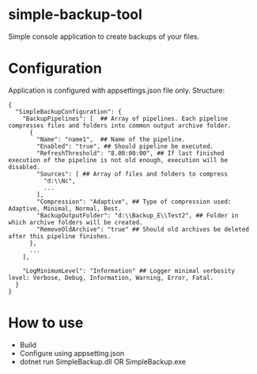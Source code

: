 # simple-backup-tool
Simple console application to create backups of your files.

# Configuration
Application is configured with appsettings.json file only.
Structure:
```
{
  "SimpleBackupConfiguration": {
    "BackupPipelines": [  ## Array of pipelines. Each pipeline compresses files and folders into common output archive folder.
      {
        "Name": "name1",  ## Name of the pipeline.
        "Enabled": "true", ## Should pipeline be executed.
        "RefreshThreshold": "8.00:00:00", ## If last finished execution of the pipeline is not old enough, execution will be disabled.
        "Sources": [ ## Array of files and folders to compress
          "d:\\Nc",
          ...
        ],
        "Compression": "Adaptive", ## Type of compression used: Adaptive, Minimal, Normal, Best.
        "BackupOutputFolder": "d:\\Backup_E\\Test2", ## Folder in which archive folders will be created.
        "RemoveOldArchive": "true" ## Should old archives be deleted after this pipeline finishes.
      },
      ...
    ],

    "LogMinimumLevel": "Information" ## Logger minimal verbosity level: Verbose, Debug, Information, Warning, Error, Fatal.
  }
}
```

# How to use
* Build
* Configure using appsetting.json
* dotnet run SimpleBackup.dll OR SimpleBackup.exe